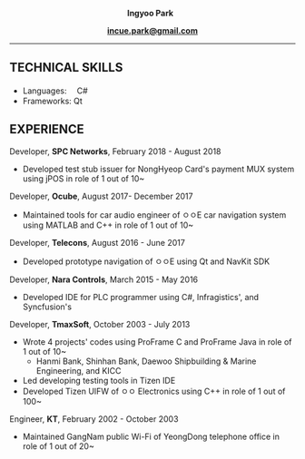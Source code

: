 **<p align="center">Ingyoo Park** &nbsp; </p>
**<p align="center">incue.park@gmail.com</p>**
***

## TECHNICAL SKILLS
* Languages:  　C#
* Frameworks: Qt

## EXPERIENCE
Developer, **SPC Networks**, February 2018 - August 2018
* Developed test stub issuer for NongHyeop Card's payment MUX system using jPOS in role of 1 out of 10~

Developer, **Ocube**, August 2017- December 2017
* Maintained tools for car audio engineer of ㅇㅇE car navigation system using MATLAB and C++ in role of 1 out of 10~

Developer, **Telecons**, August 2016 - June 2017
* Developed prototype navigation of ㅇㅇE using Qt and NavKit SDK 

Developer, **Nara Controls**, March 2015 - May 2016
* Developed IDE for PLC programmer using C#, Infragistics', and Syncfusion's 

Developer, **TmaxSoft**, October 2003 - July 2013
* Wrote 4 projects' codes using ProFrame C and ProFrame Java in role of 1 out of 10~
  * Hanmi Bank, Shinhan Bank, Daewoo Shipbuilding & Marine Engineering, and KICC 
* Led developing testing tools in Tizen IDE
* Developed Tizen UIFW of ㅇㅇ Electronics using C++ in role of 1 out of 100~

Engineer, **KT**, February 2002 - October 2003
* Maintained GangNam public Wi-Fi of YeongDong telephone office in role of 1 out of 20~
